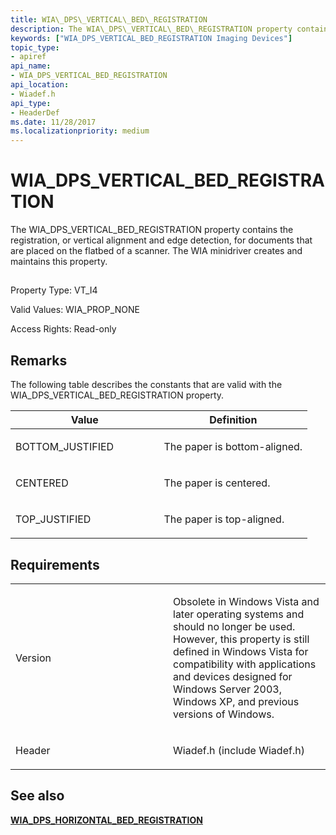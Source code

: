 ```yaml
---
title: WIA\_DPS\_VERTICAL\_BED\_REGISTRATION
description: The WIA\_DPS\_VERTICAL\_BED\_REGISTRATION property contains the registration, or vertical alignment and edge detection, for documents that are placed on the flatbed of a scanner. The WIA minidriver creates and maintains this property.
keywords: ["WIA_DPS_VERTICAL_BED_REGISTRATION Imaging Devices"]
topic_type:
- apiref
api_name:
- WIA_DPS_VERTICAL_BED_REGISTRATION
api_location:
- Wiadef.h
api_type:
- HeaderDef
ms.date: 11/28/2017
ms.localizationpriority: medium
---
```


# WIA\_DPS\_VERTICAL\_BED\_REGISTRATION


The WIA\_DPS\_VERTICAL\_BED\_REGISTRATION property contains the registration, or vertical alignment and edge detection, for documents that are placed on the flatbed of a scanner. The WIA minidriver creates and maintains this property.

## <span id="ddk_wia_dps_vertical_bed_registration_si"></span><span id="DDK_WIA_DPS_VERTICAL_BED_REGISTRATION_SI"></span>


Property Type: VT\_I4

Valid Values: WIA\_PROP\_NONE

Access Rights: Read-only

## Remarks

The following table describes the constants that are valid with the WIA\_DPS\_VERTICAL\_BED\_REGISTRATION property.

<table>
<colgroup>
<col width="50%" />
<col width="50%" />
</colgroup>
<thead>
<tr class="header">
<th>Value</th>
<th>Definition</th>
</tr>
</thead>
<tbody>
<tr class="odd">
<td><p>BOTTOM_JUSTIFIED</p></td>
<td><p>The paper is bottom-aligned.</p></td>
</tr>
<tr class="even">
<td><p>CENTERED</p></td>
<td><p>The paper is centered.</p></td>
</tr>
<tr class="odd">
<td><p>TOP_JUSTIFIED</p></td>
<td><p>The paper is top-aligned.</p></td>
</tr>
</tbody>
</table>

 

## Requirements

<table>
<colgroup>
<col width="50%" />
<col width="50%" />
</colgroup>
<tbody>
<tr class="odd">
<td><p>Version</p></td>
<td><p>Obsolete in Windows Vista and later operating systems and should no longer be used. However, this property is still defined in Windows Vista for compatibility with applications and devices designed for Windows Server 2003, Windows XP, and previous versions of Windows.</p></td>
</tr>
<tr class="even">
<td><p>Header</p></td>
<td>Wiadef.h (include Wiadef.h)</td>
</tr>
</tbody>
</table>

## See also


[**WIA\_DPS\_HORIZONTAL\_BED\_REGISTRATION**](wia-dps-horizontal-bed-registration.md)

 

 






